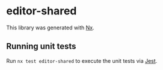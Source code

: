 # editor-shared

This library was generated with [Nx](https://nx.dev).

## Running unit tests

Run `nx test editor-shared` to execute the unit tests via [Jest](https://jestjs.io).
